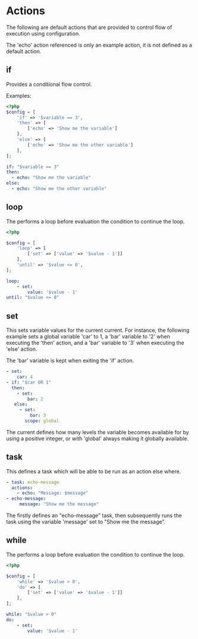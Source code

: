 # Actions

The following are default actions that are provided to control flow
of execution using configuration.

The 'echo' action referenced is only an example action, it is not
defined as a default action.

## if

Provides a conditional flow control.

Examples:

```php
<?php
$config = [
    'if' => '$variable == 3',
    'then' => [
        ['echo' => 'Show me the variable']
    ],
    'else' => [
        ['echo' => 'Show me the other variable']
    ],
];
```

```yaml
if: "$variable == 3"
then:
  - echo: "Show me the variable"
else:
  - echo: "Show me the other variable"
```


## loop

The performs a loop before evaluation the condition to continue the loop.

```php
<?php

$config = [
    'loop' => [
        ['set' => ['value' => '$value - 1']]
    ],
    'until' => '$value <= 0',
];
```

```yaml
loop:
    - set:
        value: '$value - 1'
until: "$value <= 0"
```

## set

This sets variable values for the current current. For instance, the following example sets a global variable 'car' to 1, a 'bar' variable
to '2' when executing the 'then' action, and a 'bar' variable to '3'
when executing the 'else' action.

The 'bar' variable is kept when exiting the 'if' action.

```yaml
- set:
    car: 4
- if: "$car OR 1"
  then:
    - set:
        bar: 2
   else:
     - set:
         bar: 3
       scope: global
```

The current defines how many levels the variable becomes available for by using a positive integer, or with 'global' always making it globally available.

## task

This defines a task which will be able to be run as an action else where.

```yaml
- task: echo-message
  actions:
    - echo: "Message: $message"
- echo-message:
     message: "Show me the message"
```

The firstly defines an "echo-message" task, then subsequently runs the
task using the variable 'message' set to "Show me the message".


## while

The performs a loop before evaluation the condition to continue the loop.

```php
<?php

$config = [
    'while' => '$value > 0',
    'do' => [
        ['set' => ['value' => '$value - 1']]
    ],
];
```

```yaml
while: "$value > 0"
do:
    - set:
        value: '$value - 1'
```
